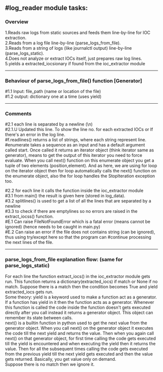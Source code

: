 #log_reader module tasks:<br>
---

### Overview
1.Reads raw logs from static sources and feeds them line-by-line for IOC extraction.<br>
2.Reads from a log file line-by-line (parse_logs_from_file).<br>
3.Reads from a string of logs (like journalctl output) line-by-line (parse_logs_static).<br>
4.Does not analyze or extract IOCs itself, just prepares raw log lines.<br>
5.yields a extracted_iocsionary if found from the ioc_extractor module<br>

---

### Behaviour of parse_logs_from_file() function \[Generator\]<br>
\#1.1 Input: file_path (name or location of the file)<br>
\#1.2 output: dictionary one at a time (uses yield)<br>

---
### Comments<br>
\#2.1 each line is separated by a newline (\n)<br>
\#2.1.U Updated this line. To show the line no. for each extracted IOCs or If there's an error in the log line. <br>
\#f.readlines() returns a list of strings, where each string represent line.
\#enumerate takes a sequence as an input and has a default argument called start. Once called it returns an iterator object (think iterator same as generator), means to get the output of this iterator you need to force evaluate. When you call next() function on this enumerate object you get a tuple of two elements (position,element). And as here, we are using for loop on the iterator object then for loop automatically calls the next() function on the enumerate object, also the for loop handles the StopIteration exception too. <br>

\#2.2 for each line it calls the function inside the ioc_extractor module<br>
\#3.1 from main() the result is given here (stored in log_data).<br>
\#3.2 splitlines() is used to get a list of all the lines that are separated by a newline<br>
\#3.3 to check if there are emptylines so no errors are raised in the extract_iocss() function.<br>
\#E.1 Can raise FileNotFoundError which is a fatal error (means cannot be ignored) (hence needs to be caught in main.py)<br>
\#E.2 Can raise an error if the file does not contains string (can be ignored), thus using try/except here so that the program can #continue processing the next lines of the file.<br>

---
### parse_logs_from_file explanation flow: (same for parse_logs_static)
For each line the function extract_iocs() in the ioc_extractor module gets run. This function returns a dictionary(extracted_iocs) if match or 
None if no match. Suppose there is a match then the condition becomes True and yield extracted_iocs gets run.<br>
Some theory: yield is a keyword used to make a function act as a generator. If a function has yield in it then the function 
acts as a generator. Whenever this function is called the code inside the function doesn't gets executed directly after you call 
instead it returns a generator object. This object can remember its state between calls.<br>
next() is a builtin function in python used to get the next value from the generator object. When you call next() on the generator object
it executes the code till the next yield and returns the value. Then when you again call next() on that generator object, for first time calling the code gets executed till the yield is encountered and when executing the yield then it returns the value. Then for all the subsequent times calling the code gets executed from the previous yield till the next yield gets executed and then the value gets returned. Basically, you get value only on demand.<br>
Suppose there is no match then we ignore it.
